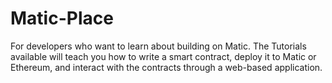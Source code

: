 # Matic-Place
For developers who want to learn about building on Matic. The Tutorials available will teach you how to write a smart contract, deploy it to Matic or Ethereum, and interact with the contracts through a web-based application.
